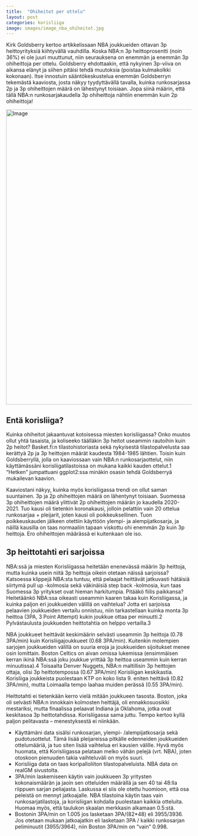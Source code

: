 ```yaml
---
title:  "Ohiheitot per ottelu"
layout: post
categories: korisliiga
image: images/image_nba_ohiheitot.jpg
---
```


Kirk Goldsberry kertoo artikkelissaan NBA joukkueiden ottavan 3p heittoyrityksiä kiihtyvällä vauhdilla. Koska NBA:n 3p heittoprosentti (noin 36%) ei ole juuri muuttunut, niin seurauksena on enemmän ja enemmän 3p ohiheittoja per ottelu. Goldsberry ehdottaakin, että nykyinen 3p-viiva on aikansa elänyt ja siihen pitäisi tehdä muutoksia (poistaa kulmakolkki kokonaan). Itse innostuin sääntökeskustelua enemmän Goldsberryn tekemästä kaaviosta, josta näkyy tyydyttävällä tavalla, kuinka runkosarjassa 2p ja 3p ohiheittojen määrä on lähestynyt toisiaan. Jopa siinä määrin, että tällä NBA:n runkosarjakaudella 3p ohiheittoja nähtiin enemmän kuin 2p ohiheittoja!

<Image
  src="images/image_nba_ohiheitot.jpg"
  width="1015"
  height="800"
  alt="Image"
  sizes="100vw"
/>


## Entä korisliiga?

Kuinka ohiheitot jakaantuvat kotoisessa miesten korisliigassa? Onko muutos ollut yhtä tasaista, ja koliseeko täälläkin 3p heitot useammin rautoihin kuin 2p heitot? Basket.fi:n tilastohistoriasta sekä nykyisestä tilastopalvelusta saa kerättyä 2p ja 3p heittojen määrät kaudesta 1984-1985 lähtien. Toisin kuin Goldsberryllä, jolla on kaaviossaan vain NBA:n runkosarjaottelut, niin käyttämässäni korisliigatilastoissa on mukana kaikki kauden ottelut.1 “Hetken” jumpattuani ggplot2:ssa minäkin osasin tehdä Goldsberryä mukailevan kaavion.

Kaaviostani näkyy, kuinka myös korisliigassa trendi on ollut saman suuntainen. 3p ja 2p ohiheittojen määrä on lähentynyt toisiaan. Suomessa 3p ohiheittojen määrä ylittivät 2p ohiheittojen määrän jo kaudella 2020-2021. Tuo kausi oli tietenkin koronakausi, jolloin pelattiin vain 20 ottelua runkosarjaa + pleijarit, joten kausi oli poikkeuksellinen. Tuon poikkeuskauden jälkeen otettiin käyttöön ylempi- ja alempijatkosarja, ja näillä kausilla on taas normaaliin tapaan viskottu ohi enemmän 2p kuin 3p heittoja. Ero ohiheittojen määrässä ei kuitenkaan ole iso.

## 3p heittotahti eri sarjoissa

NBA:ssä ja miesten Korisliigassa heitetään enenevässä määrin 3p heittoja, mutta kuinka usein niitä 3p heittoja oikein otetaan näissä sarjoissa? Katsoessa klippejä NBA:sta tuntuu, että pelaajat heittävät jatkuvasti hätäisiä siirtymä pull up -kolmosia sekä väkinäisiä step back -kolmosia, kun taas Suomessa 3p yritykset ovat hieman harkitumpia. Pitääkö fiilis paikkansa? Heitetäänkö NBA:ssa oikeasti useammin kaaren takaa kuin Korisliigassa, ja kuinka paljon eri joukkueiden välillä on vaihtelua? Jotta eri sarjoissa pelaavien joukkueiden vertailu onnistuu, niin tarkastellaan kuinka monta 3p heittoa (3PA, 3 Point Attempt) kukin joukkue ottaa per minuutti.2 Pylvästaulusta joukkueden heittotahtia on helppo vertailla.3

NBA joukkueet heittävät keskimäärin selvästi useammin 3p heittoja (0.78 3PA/min) kuin Korisliigajoukkueet (0.68 3PA/min). Kuitenkin molempien sarjojen joukkueiden välillä on suuria eroja ja joukkueiden sijoitukset menee osin lomittain. Boston Celtics on aivan omissa lukemissa (ensimmäisen kerran ikinä NBA:ssä joku joukkue yrittää 3p heittoa useammin kuin kerran minuutissa).4 Toisaalta Denver Nuggets, NBA:n maltillisin 3p heittojen ottaja, olisi 3p heittotempossa (0.67 3PA/min) Korisliigan keskikastia. Korisliiga joukkeista puolestaan KTP on koko lista 9. eniten heittävä (0.82 3PA/min), mutta Loimaalla tempo laahaa muiden perässä (0.55 3PA/min).

Heittotahti ei tietenkään kerro vielä mitään joukkueen tasosta. Boston, joka oli selvästi NBA:n innokkain kolmosten heittäjä, oli ennakkosuosikki mestariksi, mutta finaalissa pelaavat Indiana ja Oklahoma, jotka ovat keskitasoa 3p heittotahdissa. Korisliigassa sama juttu. Tempo kertoo kyllä paljon pelitavasta – menestyksestä ei niinkään.

- Käyttämäni data sisälsi runkosarjan, ylempi- /alempijatkosarja sekä pudotusottelut. Tämä lisää pleijareissa pitkälle edenneiden joukkueiden ottelumääriä, ja tuo siten lisää vaihtelua eri kausien välille. Hyvä myös huomata, että Korisliigassa pelataan melko vähän pelejä (vrt. NBA), joten otoskoon pienuuden takia vaihteluväli on myös suuri.
- Korisliiga data on taas koripalloliiton tilastopalveluista. NBA data on realGM sivustolta.
- 3PA/min laskemiseen käytin vain joukkueen 3p yritysten kokonaismäärän ja jaoin sen otteluiden määrällä ja sen 40 tai 48:lla riippuen sarjan peliajasta. Laskussa ei siis ole otettu huomioon, että osa peleistä on mennyt jatkoajalle. NBA tilastoina käytin taas vain runkosarjatilastoja, ja korisliigan kohdalla puolestaan kaikkia otteluita. Huomaa myös, että taulukon skaalan merkkasin alkamaan 0.5:stä.
- Bostonin 3PA/min on 1.005 jos lasketaan 3PA/(82*48) eli 3955/3936. Jos otetaan mukaan jatkoajatkin eli lasketaan 3PA / kaikki runkosarjan peliminuutit (3955/3964), niin Boston 3PA/min on “vain” 0.998.
